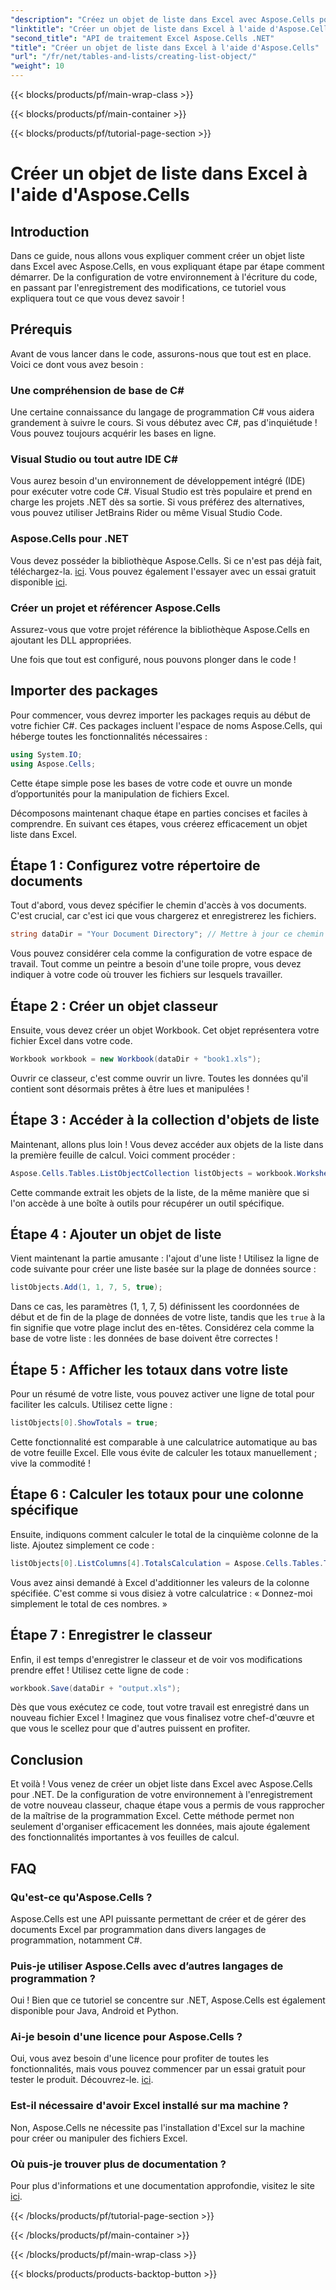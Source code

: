 ```yaml
---
"description": "Créez un objet de liste dans Excel avec Aspose.Cells pour .NET grâce à ce guide détaillé. Maîtrisez la gestion des données et les calculs."
"linktitle": "Créer un objet de liste dans Excel à l'aide d'Aspose.Cells"
"second_title": "API de traitement Excel Aspose.Cells .NET"
"title": "Créer un objet de liste dans Excel à l'aide d'Aspose.Cells"
"url": "/fr/net/tables-and-lists/creating-list-object/"
"weight": 10
---
```


{{< blocks/products/pf/main-wrap-class >}}

{{< blocks/products/pf/main-container >}}

{{< blocks/products/pf/tutorial-page-section >}}

# Créer un objet de liste dans Excel à l'aide d'Aspose.Cells

## Introduction

Dans ce guide, nous allons vous expliquer comment créer un objet liste dans Excel avec Aspose.Cells, en vous expliquant étape par étape comment démarrer. De la configuration de votre environnement à l'écriture du code, en passant par l'enregistrement des modifications, ce tutoriel vous expliquera tout ce que vous devez savoir !

## Prérequis

Avant de vous lancer dans le code, assurons-nous que tout est en place. Voici ce dont vous avez besoin :

### Une compréhension de base de C#
Une certaine connaissance du langage de programmation C# vous aidera grandement à suivre le cours. Si vous débutez avec C#, pas d'inquiétude ! Vous pouvez toujours acquérir les bases en ligne.

### Visual Studio ou tout autre IDE C#
Vous aurez besoin d'un environnement de développement intégré (IDE) pour exécuter votre code C#. Visual Studio est très populaire et prend en charge les projets .NET dès sa sortie. Si vous préférez des alternatives, vous pouvez utiliser JetBrains Rider ou même Visual Studio Code.

### Aspose.Cells pour .NET
Vous devez posséder la bibliothèque Aspose.Cells. Si ce n'est pas déjà fait, téléchargez-la. [ici](https://releases.aspose.com/cells/net/). Vous pouvez également l'essayer avec un essai gratuit disponible [ici](https://releases.aspose.com/).

### Créer un projet et référencer Aspose.Cells
Assurez-vous que votre projet référence la bibliothèque Aspose.Cells en ajoutant les DLL appropriées.

Une fois que tout est configuré, nous pouvons plonger dans le code !

## Importer des packages

Pour commencer, vous devrez importer les packages requis au début de votre fichier C#. Ces packages incluent l'espace de noms Aspose.Cells, qui héberge toutes les fonctionnalités nécessaires :

```csharp
using System.IO;
using Aspose.Cells;
```

Cette étape simple pose les bases de votre code et ouvre un monde d’opportunités pour la manipulation de fichiers Excel.

Décomposons maintenant chaque étape en parties concises et faciles à comprendre. En suivant ces étapes, vous créerez efficacement un objet liste dans Excel.

## Étape 1 : Configurez votre répertoire de documents

Tout d'abord, vous devez spécifier le chemin d'accès à vos documents. C'est crucial, car c'est ici que vous chargerez et enregistrerez les fichiers. 

```csharp
string dataDir = "Your Document Directory"; // Mettre à jour ce chemin !
```

Vous pouvez considérer cela comme la configuration de votre espace de travail. Tout comme un peintre a besoin d'une toile propre, vous devez indiquer à votre code où trouver les fichiers sur lesquels travailler.

## Étape 2 : Créer un objet classeur

Ensuite, vous devez créer un objet Workbook. Cet objet représentera votre fichier Excel dans votre code. 

```csharp
Workbook workbook = new Workbook(dataDir + "book1.xls");
```

Ouvrir ce classeur, c'est comme ouvrir un livre. Toutes les données qu'il contient sont désormais prêtes à être lues et manipulées !

## Étape 3 : Accéder à la collection d'objets de liste

Maintenant, allons plus loin ! Vous devez accéder aux objets de la liste dans la première feuille de calcul. Voici comment procéder :

```csharp
Aspose.Cells.Tables.ListObjectCollection listObjects = workbook.Worksheets[0].ListObjects;
```

Cette commande extrait les objets de la liste, de la même manière que si l'on accède à une boîte à outils pour récupérer un outil spécifique. 

## Étape 4 : Ajouter un objet de liste

Vient maintenant la partie amusante : l'ajout d'une liste ! Utilisez la ligne de code suivante pour créer une liste basée sur la plage de données source :

```csharp
listObjects.Add(1, 1, 7, 5, true);
```

Dans ce cas, les paramètres (1, 1, 7, 5) définissent les coordonnées de début et de fin de la plage de données de votre liste, tandis que les `true` à la fin signifie que votre plage inclut des en-têtes. Considérez cela comme la base de votre liste : les données de base doivent être correctes !

## Étape 5 : Afficher les totaux dans votre liste

Pour un résumé de votre liste, vous pouvez activer une ligne de total pour faciliter les calculs. Utilisez cette ligne :

```csharp
listObjects[0].ShowTotals = true;
```

Cette fonctionnalité est comparable à une calculatrice automatique au bas de votre feuille Excel. Elle vous évite de calculer les totaux manuellement ; vive la commodité !

## Étape 6 : Calculer les totaux pour une colonne spécifique

Ensuite, indiquons comment calculer le total de la cinquième colonne de la liste. Ajoutez simplement ce code :

```csharp
listObjects[0].ListColumns[4].TotalsCalculation = Aspose.Cells.Tables.TotalsCalculation.Sum; 
```

Vous avez ainsi demandé à Excel d'additionner les valeurs de la colonne spécifiée. C'est comme si vous disiez à votre calculatrice : « Donnez-moi simplement le total de ces nombres. »

## Étape 7 : Enregistrer le classeur

Enfin, il est temps d'enregistrer le classeur et de voir vos modifications prendre effet ! Utilisez cette ligne de code :

```csharp
workbook.Save(dataDir + "output.xls");
```

Dès que vous exécutez ce code, tout votre travail est enregistré dans un nouveau fichier Excel ! Imaginez que vous finalisez votre chef-d'œuvre et que vous le scellez pour que d'autres puissent en profiter.

## Conclusion

Et voilà ! Vous venez de créer un objet liste dans Excel avec Aspose.Cells pour .NET. De la configuration de votre environnement à l'enregistrement de votre nouveau classeur, chaque étape vous a permis de vous rapprocher de la maîtrise de la programmation Excel. Cette méthode permet non seulement d'organiser efficacement les données, mais ajoute également des fonctionnalités importantes à vos feuilles de calcul.

## FAQ

### Qu'est-ce qu'Aspose.Cells ?  
Aspose.Cells est une API puissante permettant de créer et de gérer des documents Excel par programmation dans divers langages de programmation, notamment C#.

### Puis-je utiliser Aspose.Cells avec d’autres langages de programmation ?  
Oui ! Bien que ce tutoriel se concentre sur .NET, Aspose.Cells est également disponible pour Java, Android et Python.

### Ai-je besoin d'une licence pour Aspose.Cells ?  
Oui, vous avez besoin d'une licence pour profiter de toutes les fonctionnalités, mais vous pouvez commencer par un essai gratuit pour tester le produit. Découvrez-le. [ici](https://releases.aspose.com/).

### Est-il nécessaire d'avoir Excel installé sur ma machine ?  
Non, Aspose.Cells ne nécessite pas l'installation d'Excel sur la machine pour créer ou manipuler des fichiers Excel.

### Où puis-je trouver plus de documentation ?  
Pour plus d'informations et une documentation approfondie, visitez le site [ici](https://reference.aspose.com/cells/net/).

{{< /blocks/products/pf/tutorial-page-section >}}

{{< /blocks/products/pf/main-container >}}

{{< /blocks/products/pf/main-wrap-class >}}

{{< blocks/products/products-backtop-button >}}